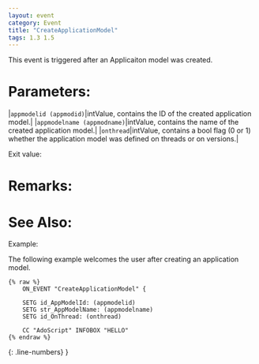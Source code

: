 ```yaml
---
layout: event
category: Event
title: "CreateApplicationModel"
tags: 1.3 1.5
---
```


This event is triggered after an Applicaiton model was created.  

# Parameters:  

|`appmodelid (appmodid)`|intValue, contains the ID of the created application model.|
|`appmodelname (appmodname)`|intValue, contains the name of the created application model.|
|`onthread`|intValue, contains a bool flag (0 or 1) whether the application model was defined on threads or on versions.|

Exit value:



# Remarks:  



# See Also:  



Example:  

The following example welcomes the user after creating an application model.  

```adoscript
{% raw %}
	ON_EVENT "CreateApplicationModel" {

	SETG id_AppModelId: (appmodelid)
	SETG str_AppModelName: (appmodelname)
	SETG id_OnThread: (onthread)
	
	CC "AdoScript" INFOBOX "HELLO" 
{% endraw %}
```
{: .line-numbers}
}  
